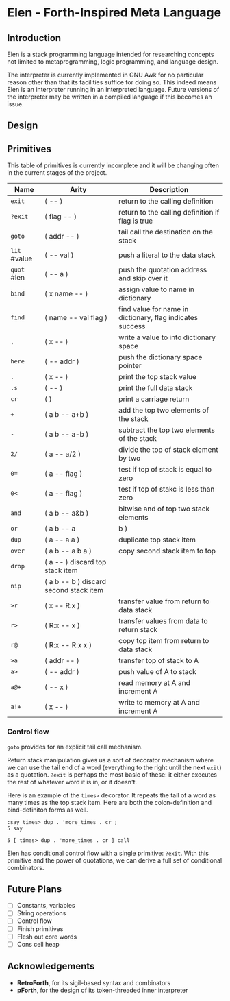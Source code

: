 # Elen - Forth-Inspired Meta Language

## Introduction

Elen is a stack programming language intended for researching
concepts not limited to metaprogramming, logic programming, and language design.

The interpreter is currently implemented in GNU Awk
for no particular reason other than that its facilities suffice for doing so.
This indeed means Elen is an interpreter running in an interpreted language.
Future versions of the interpreter may be written in a compiled language
if this becomes an issue.

## Design

## Primitives

This table of primitives is currently incomplete
and it will be changing often in the current stages of the project.

| Name | Arity | Description
|-|-|-
| `exit` | ( -- ) | return to the calling definition
| `?exit` | ( flag -- ) | return to the calling definition if flag is true
| `goto` | ( addr -- ) | tail call the destination on the stack
| `lit` #value | ( -- val ) | push a literal to the data stack
| `quot` #len | ( -- a ) | push the quotation address and skip over it
| `bind` | ( x name -- ) | assign value to name in dictionary
| `find` | ( name -- val flag ) | find value for name in dictionary, flag indicates success
| `,` | ( x --  ) | write a value to into dictionary space
| `here` | ( -- addr ) | push the dictionary space pointer
| `.` | ( x -- ) | print the top stack value
| `.s` | ( -- ) | print the full data stack
| `cr ` | ( ) | print a carriage return
| `+` | ( a b -- a+b ) | add the top two elements of the stack
| `-` | ( a b -- a-b ) | subtract the top two elements of the stack
| `2/` | ( a -- a/2 ) | divide the top of stack element by two
| `0=` | ( a -- flag ) | test if top of stack is equal to zero
| `0<` | ( a -- flag ) | test if top of stakc is less than zero
| `and` | ( a b -- a&b ) | bitwise and of top two stack elements
| `or` | ( a b -- a|b ) | bitwise or of top two stack elements
| `dup` | ( a -- a a ) | duplicate top stack item
| `over` | ( a b -- a b a ) | copy second stack item to top
| `drop` | ( a -- ) discard top stack item
| `nip` | ( a b -- b ) discard second stack item
| `>r` | ( x -- R:x ) | transfer value from return to data stack
| `r>` | ( R:x -- x ) | transfer values from data to return stack
| `r@` | ( R:x -- R:x x ) | copy top item from return to data stack
| `>a` | ( addr -- ) | transfer top of stack to A
| `a>` | ( -- addr ) | push value of A to stack
| `a@+` | ( -- x ) | read memory at A and increment A
| `a!+` | ( x -- ) | write to memory at A and increment A


### Control flow

`goto` provides for an explicit tail call mechanism.

Return stack manipulation gives us a sort of decorator mechanism
where we can use the tail end of a word
(everything to the right until the next `exit`)
as a quotation.
`?exit` is perhaps the most basic of these:
it either executes the rest of whatever word it is in,
or it doesn't.

Here is an example of the `times>` decorator.
It repeats the tail of a word
as many times as the top stack item.
Here are both the colon-definition and bind-definiton forms as well.
```
:say times> dup . 'more_times . cr ;
5 say

5 [ times> dup . 'more_times . cr ] call
```

Elen has conditional control flow with a single primitive: `?exit`.
With this primitive and the power of quotations,
we can derive a full set of conditional combinators.

## Future Plans

- [ ] Constants, variables
- [ ] String operations
- [ ] Control flow
- [ ] Finish primitives
- [ ] Flesh out core words
- [ ] Cons cell heap

## Acknowledgements

- **RetroForth**, for its sigil-based syntax and combinators
- **pForth**, for the design of its token-threaded inner interpreter